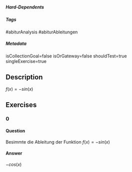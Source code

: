 ##### Hard-Dependents
##### Tags
#abiturAnalysis
#abiturAbleitungen 
##### Metadata
isCollectionGoal=false
isOrGateway=false
shouldTest=true
singleExercise=true
## Description
 $f(x)=-sin(x)$ 
## Exercises
### 0
#### Question
Besimmte die Ableitung der Funktion $f(x)=-sin(x)$
#### Answer
$-cos(x)$
